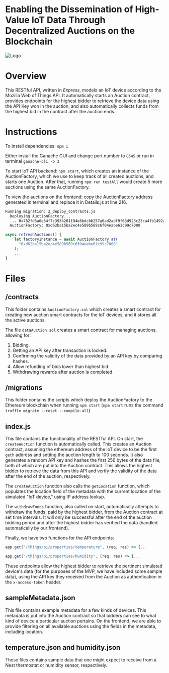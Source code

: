 
# Enabling the Dissemination of High-Value IoT Data Through Decentralized Auctions on the Blockchain

![Logo](https://i.imgur.com/sfpkfud.png)

# Overview
This RESTful API, written in _Express_, models an IoT device according to the Mozilla Web of Things API. It automatically
starts an Auction contract, provides endpoints for the highest bidder to retrieve the device data using the API Key won in the 
auction, and also automatically collects funds from the highest bid  in the contract after the auction ends.

# Instructions

To install dependencies: `npm i`

Either install the Ganache GUI and change port number to `8545` or run in terminal `ganache-cli -b 3`

To start IoT API backend: `npm start`, which creates an instance of the AuctionFactory, which we use to keep track of
 all created auctions, and starts one Auction. After that, running `npm run testAll` would create 5 more auctions using
 the same AuctionFactory.


To view the auctions on the frontend: copy the AuctionFactory address generated in terminal and replace it in 
Details.js at line 216.
```bash
Running migration: 2_deploy_contracts.js
  Deploying AuctionFactory...
  ... 0x782fd6a0e54f7c3934261f94e6bdcbb257a6ad2adf9f63d923c23ca4fb1492ab
  AuctionFactory: 0xd62ba15ba2ec4e589b569c6f04eabe61c99c7008
```

```javascript
async refreshAuctions() {
    let factoryInstance = await AuctionFactory.at(
      "0xd62ba15ba2ec4e589b569c6f04eabe61c99c7008"
    );
    ...
}
```

# Files

## /contracts

This folder contains `AuctionFactory.sol` which creates a smart contract for creating new auction smart contracts for the IoT devices, and it stores all the active auctions. 

The file `dataAuction.sol` creates a smart contract for managing auctions, allowing for:
1. Bidding.
2. Getting an API key after transaction is locked.
3. Confirming the validity of the data provided by an API key by comparing hashes.
4. Allow refunding of bids lower than highest bid.
5. Withdrawing rewards after auction is completed.

## /migrations
This folder contains the scripts which deploy the AuctionFactory to the Ethereum blockchain when running `npm start` 
(`npm start` runs the command `truffle migrate --reset --compile-all`)

## index.js
This file contains the functionality of the RESTful API. On start, the `createAuction` function is automatically called.
This creates an Auction contract, assuming the ethereum address of the IoT device to be the first `geth` address and setting the auction
length to 100 seconds. It also generates a random API key and hashes the first 256 bytes of the data file, both of which 
are put into the Auction contract. This allows the highest bidder to retrieve the data from this API and verify the
validity of the data after the end of the auction, respectively. 

The `createAuction` function also calls the `getLocation` function, which populates the location field of the metadata with the current location of the simulated "IoT device," using IP
address lookup.

The `withdrawFunds` function, also called on start, automatically attempts to withdraw the funds, paid by the highest 
bidder, from the Auction contract at set time intervals. It will only be successful after the end of the auction bidding
period and after the highest bidder has verified the data (handled automatically by our frontend).

Finally, we have two functions for the API endpoints:
```javascript
app.get("/things/pi/properties/temperature", (req, res) => {...

app.get("/things/pi/properties/humidity", (req, res) => {...
```
These endpoints allow the highest bidder to retrieve the pertinent simulated device's data (for the purposes of the MVP, we have
included some sample data), using the API key they received from the Auction as authentication in the `x-access-token` 
header. 

## sampleMetadata.json
This file contains example metadata for a few kinds of devices. This metadata is put into the Auction contract so that 
bidders can see to what kind of device a particular auction pertains. On the frontend, we are able to provide filtering 
on all available auctions using the fields in the metadata, including location.

## temperature.json and humidity.json
These files contains sample data that one might expect to receive from a Nest thermostat or humidity sensor, respectively.
